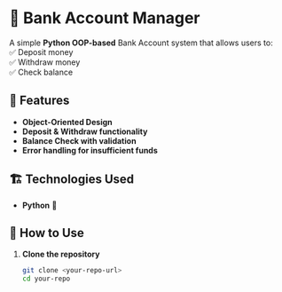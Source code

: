 # 🏦 Bank Account Manager

A simple **Python OOP-based** Bank Account system that allows users to:  
✅ Deposit money  
✅ Withdraw money  
✅ Check balance  

## 🚀 Features
- **Object-Oriented Design**  
- **Deposit & Withdraw functionality**  
- **Balance Check with validation**  
- **Error handling for insufficient funds**  

## 🏗️ Technologies Used
- **Python** 🐍  

## 📌 How to Use
1. **Clone the repository**  
   ```bash
   git clone <your-repo-url>
   cd your-repo
